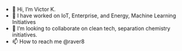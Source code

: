 - 👋 Hi, I’m Victor K.
- 👀 I have worked on IoT, Enterprise, and Energy, Machine Learning Initiatives
- 💞️ I’m looking to collaborate on clean tech, separation chemistry initiatives.
- 📫 How to reach me @raver8

